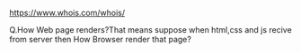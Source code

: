 https://www.whois.com/whois/

Q.How Web page renders?That means suppose when html,css and js recive from server then How Browser render that page?
